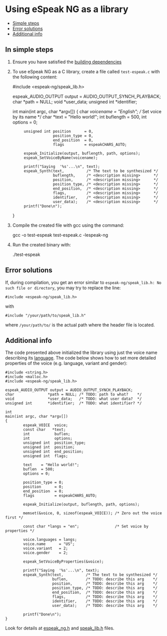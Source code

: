 #  Using eSpeak NG as a library

- [Simple steps](#simple-steps)
- [Error solutions](#error-solutions)
- [Additional info](#additional-info)

## In simple steps

1. Ensure you have satisfied the [building dependencies](building.md)

2. To use eSpeak NG as a C library, create a file called `test-espeak.c` with the following content:


    #include <espeak-ng/speak_lib.h>
    
    espeak_AUDIO_OUTPUT output = AUDIO_OUTPUT_SYNCH_PLAYBACK;
    char  *path = NULL;
    void  *user_data;
    unsigned int *identifier;
    
    int
    main(int argc, char *argv[])
    {
            char *voicename = "English";            /* Set voice by its name */
            char *text      = "Hello world!";
            int   buflength = 500,
            int   options   = 0;

            unsigned int position      = 0,
                         position_type = 0,
                         end_position  = 0,
                         flags         = espeakCHARS_AUTO;

            espeak_Initialize(output, buflength, path, options);
            espeak_SetVoiceByName(voicename);

            printf("Saying  '%s'...\n", text);
            espeak_Synth(text,          /* The text to be synthesized */
                         buflength,     /* <description missing>      */
                         position,      /* <description missing>      */
                         position_type, /* <description missing>      */
                         end_position,  /* <description missing>      */
                         flags,         /* <description missing>      */
                         identifier,    /* <description missing>      */
                         user_data);    /* <description missing>      */
            printf("Done\n");
    }

3. Compile the created file with gcc using the command:

    gcc -o test-espeak test-espeak.c -lespeak-ng 

4. Run the created binary with:

    ./test-espeak

## Error solutions

If, during compilation, you get an error similar to `espeak-ng/speak_lib.h: No such file or directory`,
you may try to replace the line:

    #include <espeak-ng/speak_lib.h>

with

    #include "/your/path/to/speak_lib.h"

where `/your/path/to/` is the actual path where the header file is located.

## Additional info

The code presented above initialized the library using just the voice name describing its [language](languages.md).
The code below shows how to set more detailed properties of the voice (e.g. language, variant and gender):

    #include <string.h>
    #include <malloc.h>
    #include <espeak-ng/speak_lib.h>
    
    espeak_AUDIO_OUTPUT output = AUDIO_OUTPUT_SYNCH_PLAYBACK;
    char               *path = NULL; /* TODO: path to what?    */
    void               *user_data;   /* TODO: what user data?  */
    unsigned int       *identifier;  /* TODO: what identifier? */
    
    int
    main(int argc, char *argv[])
    {
            espeak_VOICE  voice;
            const char   *text;
            int           buflen;
            int           options;
            unsigned int  position_type;
            unsigned int  position;
            unsigned int  end_position;
            unsigned int  flags;

            text    = "Hello world!";
            buflen  = 500; 
            options = 0;

            position_type = 0;
            position      = 0;
            end_position  = 0;
            flags         = espeakCHARS_AUTO;

            espeak_Initialize(output, buflength, path, options);

            memset(&voice, 0, sizeof(espeak_VOICE)); /* Zero out the voice first */

            const char *langs = "en";                /* Set voice by properties */

            voice.languages = langs;
            voice.name      = "US";
            voice.variant   = 2;
            voice.gender    = 2;

            espeak_SetVoiceByProperties(&voice);

            printf("Saying  '%s'...\n", text);
            espeak_Synth(text,          /* The text to be synthesized */
                         buflen,        /* TODO: describe this arg    */
                         position,      /* TODO: describe this arg    */
                         position_type, /* TODO: describe this arg    */
                         end_position,  /* TODO: describe this arg    */ 
                         flags,         /* TODO: describe this arg    */
                         identifier,    /* TODO: describe this arg    */
                         user_data);    /* TODO: describe this arg    */

            printf("Done\n");
    }

Look for details at [espeak_ng.h](https://github.com/espeak-ng/espeak-ng/blob/master/src/include/espeak-ng/espeak_ng.h) and [speak_lib.h](https://github.com/espeak-ng/espeak-ng/blob/master/src/include/espeak-ng/speak_lib.h) files.